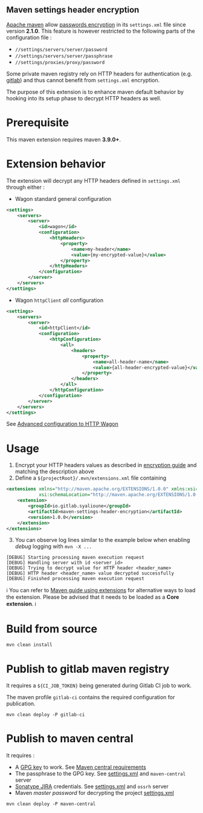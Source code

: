 Maven settings header encryption
---

[Apache maven](https://maven.apache.org/) allow [passwords encryption](https://maven.apache.org/guides/mini/guide-encryption.html) in its `settings.xml` file since version **2.1.0**.
This feature is however restricted to the following parts of the configuration file :

* `//settings/servers/server/password`
* `//settings/servers/server/passphrase`
* `//settings/proxies/proxy/password`

Some private maven registry rely on HTTP headers for authentication (e.g. [gitlab](https://docs.gitlab.com/ee/user/packages/maven_repository/#publish-to-the-gitlab-package-registry)) and thus cannot benefit from `settings.xml` encryption.

The purpose of this extension is to enhance maven default behavior by hooking into its setup phase to decrypt HTTP headers as well.

# Prerequisite

This maven extension requires maven **3.9.0+**.

# Extension behavior

The extension will decrypt any HTTP headers defined in `settings.xml` through either :

* Wagon standard general configuration

```xml
<settings>
    <servers>
        <server>
            <id>wagon</id>
            <configuration>
                <httpHeaders>
                    <property>
                        <name>my-header</name>
                        <value>{my-encrypted-value}</value>
                    </property>
                </httpHeaders>
            </configuration>
        </server>
    </servers>
</settings>
```

* Wagon `httpClient` _all_ configuration

```xml
<settings>
    <servers>
        <server>
            <id>httpClient</id>
            <configuration>
                <httpConfiguration>
                    <all>
                        <headers>
                            <property>
                                <name>all-header-name</name>
                                <value>{all-header-encrypted-value}</value>
                            </property>
                        </headers>
                    </all>
                </httpConfiguration>
            </configuration>
        </server>
    </servers>
</settings>
```

See [Advanced configuration to HTTP Wagon](https://maven.apache.org/guides/mini/guide-http-settings.html)

# Usage

1. Encrypt your HTTP headers values as described in [encryption guide](https://maven.apache.org/guides/mini/guide-encryption.html) and matching the description above
2. Define a `${projectRoot}/.mvn/extensions.xml` file containing

```xml
<extensions xmlns="http://maven.apache.org/EXTENSIONS/1.0.0" xmlns:xsi="http://www.w3.org/2001/XMLSchema-instance"
            xsi:schemaLocation="http://maven.apache.org/EXTENSIONS/1.0.0 http://maven.apache.org/xsd/core-extensions-1.0.0.xsd">
    <extension>
        <groupId>io.gitlab.syalioune</groupId>
        <artifactId>maven-settings-header-encryption</artifactId>
        <version>1.0.0</version>
    </extension>
</extensions>
```

3. You can observe log lines similar to the example below when enabling _debug_ logging with `mvn -X ...`

```
[DEBUG] Starting processing maven execution request
[DEBUG] Handling server with id <server_id>
[DEBUG] Trying to decrypt value for HTTP header <header_name>
[DEBUG] HTTP header <header_name> value decrypted successfully
[DEBUG] Finished processing maven execution request
```

ℹ️ You can refer to [Maven guide using extensions](https://maven.apache.org/guides/mini/guide-using-extensions.html) for alternative ways to load the extension. Please be advised that it needs to be loaded as a **Core extension**. ℹ️

# Build from source

```shell
mvn clean install
```

# Publish to gitlab maven registry

It requires a `${CI_JOB_TOKEN}` being generated during Gitlab CI job to work.

The maven profile `gitlab-ci` contains the required configuration for publication.

```shell
mvn clean deploy -P gitlab-ci
```

# Publish to maven central

It requires :

* A [GPG key](https://www.gnupg.org/) to work. See [Maven central requirements](https://central.sonatype.org/publish/publish-maven)
* The passphrase to the GPG key. See [settings.xml](./settings.xml) and `maven-central` server
* [Sonatype JIRA](https://issues.sonatype.org/) credentials. See [settings.xml](./settings.xml) and `ossrh` server
* Maven _master password_ for decrypting the project [settings.xml](./settings.xml)

```shell
mvn clean deploy -P maven-central
```


